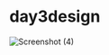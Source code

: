 # day3design
![Screenshot (4)](https://github.com/Prasanna123211/day3design/assets/119563693/5e4f2252-cbf8-4625-a87c-1d00bdac490e)
